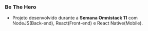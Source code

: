 ### Be The Hero

- Projeto desenvolvido durante a **Semana Omnistack 11** com NodeJS(Back-end), React(Front-end) e React Native(Mobile).


